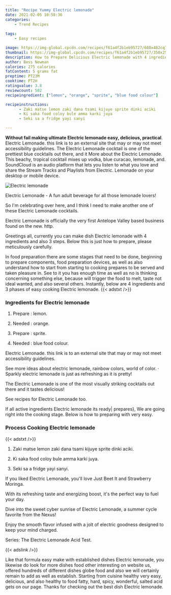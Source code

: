 ```yaml
---
title: "Recipe Yummy Electric lemonade"
date: 2021-02-05 10:58:36
categories:
    - Trend Recipes
    
tags:
    - Easy recipes

image: https://img-global.cpcdn.com/recipes/f61a4f2b1eb95727/680x482cq70/electric-lemonade-recipe-main-photo.jpg
thumbnail: https://img-global.cpcdn.com/recipes/f61a4f2b1eb95727/350x250cq70/electric-lemonade-recipe-main-photo.jpg
description: How to Prepare Delicious Electric lemonade with 4 ingredients and 3 stages of easy cooking.
author: Bess Newman
calories: 275 calories
fatContent: 5 grams fat
preptime: PT23M
cooktime: PT2H
ratingvalue: 3.8
reviewcount: 502
recipeingredient: ["lemon", "orange", "sprite", "blue food colour"]

recipeinstructions: 
      - Zaki matse lemon zaki dana tsami kijuye sprite dinki aciki 
      - Ki saka food coloy bule amma karki juya 
      - Seki sa a fridge yayi sanyi

---
```




**Without fail making ultimate Electric lemonade easy, delicious, practical**. Electric Lemonade. this link is to an external site that may or may not meet accessibility guidelines. The Electric Lemonade cocktail is one of the prettiest blue cocktails out there, and it More about the Electric Lemonade. This beachy, tropical cocktail mixes up vodka, blue curacao, lemonade, and. SoundCloud is an audio platform that lets you listen to what you love and share the Stream Tracks and Playlists from Electric. Lemonade on your desktop or mobile device.


![Electric lemonade](https://img-global.cpcdn.com/recipes/f61a4f2b1eb95727/680x482cq70/electric-lemonade-recipe-main-photo.jpg "Electric lemonade")



Electric Lemonade - A fun adult beverage for all those lemonade lovers!

So I&#39;m celebrating over here, and I think I need to make another one of these Electric Lemonade cocktails.

Electric Lemonade is officially the very first Antelope Valley based business found on the new. http.


Greetings all, currently you can make dish Electric lemonade with 4 ingredients and also 3 steps. Below this is just how to prepare, please meticulously carefully.

In food preparation there are some stages that need to be done, beginning to prepare components, food preparation devices, as well as also understand how to start from starting to cooking prepares to be served and taken pleasure in. See to it you has enough time as well as no is thinking concerning something else, because will trigger the food to melt, taste not ideal wanted, and also several others. Instantly, below are 4 ingredients and 3 phases of easy cooking Electric lemonade.
{{< adstxt />}}

### Ingredients for Electric lemonade


1. Prepare  : lemon.

1. Needed  : orange.

1. Prepare  : sprite.

1. Needed  : blue food colour.


Electric Lemonade. this link is to an external site that may or may not meet accessibility guidelines.

See more ideas about electric lemonade, rainbow colors, world of color. · Sparkly electric lemonade is just as refreshing as it is pretty!

The Electric Lemonade is one of the most visually striking cocktails out there and it tastes delicious!

See recipes for Electric Lemonade too.


If all active ingredients Electric lemonade its ready| prepares}, We are going right into the cooking stage. Below is how to preparing with very easy.

### Process Cooking Electric lemonade

{{< adstxt />}}


1. Zaki matse lemon zaki dana tsami kijuye sprite dinki aciki.



1. Ki saka food coloy bule amma karki juya.



1. Seki sa a fridge yayi sanyi.




If you liked Electric Lemonade, you&#39;ll love Just Beet It and Strawberry Moringa.

With its refreshing taste and energizing boost, it&#39;s the perfect way to fuel your day.

Dive into the sweet cyber sunrise of Electric Lemonade, a summer cycle favorite from the Nexus!

Enjoy the smooth flavor infused with a jolt of electric goodness designed to keep your mind charged.

Series: The Electric Lemonade Acid Test.


{{< adslink />}}

Like that formula easy make with established dishes Electric lemonade, you likewise do look for more dishes food other interesting on website us, offered hundreds of different dishes globe food and also we will certainly remain to add as well as establish. Starting from cuisine healthy very easy, delicious, and also healthy to food fatty, hard, spicy, wonderful, salted acid gets on our page. Thanks for checking out the best dish Electric lemonade.
